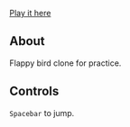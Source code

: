 [Play it here](https://wenderen.github.io/flappy)

About
-----

Flappy bird clone for practice.

Controls
--------

`Spacebar` to jump.

